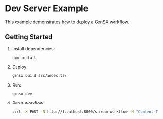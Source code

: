 # Dev Server Example

This example demonstrates how to deploy a GenSX workflow.

## Getting Started

1. Install dependencies:

   ```bash
   npm install
   ```

2. Deploy:

   ```bash
   gensx build src/index.tsx
   ```

3. Run:

   ```bash
   gensx dev
   ```

4. Run a workflow:

   ```bash
   curl -X POST -N http://localhost:8000/stream-workflow -H "Content-Type: application/json" -d '{ "userInput": "Hello, world!", "stream": true }'
   ```
